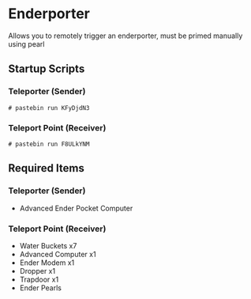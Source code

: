 # Enderporter
Allows you to remotely trigger an enderporter, must be primed manually using pearl

## Startup Scripts
### Teleporter (Sender)
```CraftOS
# pastebin run KFyDjdN3
```

### Teleport Point (Receiver)
```CraftOS
# pastebin run F8ULkYNM
```

## Required Items
### Teleporter (Sender)
- Advanced Ender Pocket Computer

### Teleport Point (Receiver)
- Water Buckets x7
- Advanced Computer x1
- Ender Modem x1
- Dropper x1
- Trapdoor x1
- Ender Pearls
